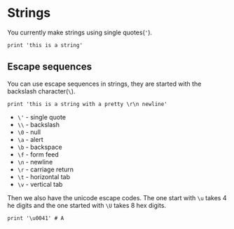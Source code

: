# Strings

You currently make strings using single quotes(`'`).

```rcaron
print 'this is a string'
```

## Escape sequences

You can use escape sequences in strings, they are started with the backslash character(`\`).

```rcaron
print 'this is a string with a pretty \r\n newline'
```

- `\'` - single quote
- `\\` - backslash
- `\0` - null
- `\a` - alert
- `\b` - backspace
- `\f` - form feed
- `\n` - newline
- `\r` - carriage return
- `\t` - horizontal tab
- `\v` - vertical tab

Then we also have the unicode escape codes. The one start with `\u` takes 4 he digits and the one started with `\U` takes 8 hex digits.

```rcaron
print '\u0041' # A
```
